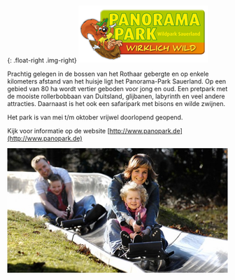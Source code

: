 
<style>
.img-right {
  max-width: 50%;
}
.img-right > img {
  max-width: 100%;
}
</style>


{: .float-right .img-right}
[![panopark](../../fotos/pps_logo_2013_end.png)](http://www.panopark.de)

Prachtig gelegen in de bossen van het Rothaar gebergte en op enkele kilometers afstand van het huisje ligt het Panorama-Park Sauerland. Op een gebied  van 80 ha wordt vertier geboden voor jong en oud.
Een pretpark met de mooiste rollerbobbaan van Duitsland, glijbanen, labyrinth en veel andere attracties. Daarnaast is het ook een safaripark met bisons en wilde zwijnen.


Het park is van mei t/m oktober vrijwel doorlopend geopend.

Kijk voor informatie op de website [http://www.panopark.de](http://www.panopark.de)


![](../../fotos/panoramaParkRodelbahn.jpg)
